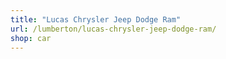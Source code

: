 ```yaml
---
title: "Lucas Chrysler Jeep Dodge Ram"
url: /lumberton/lucas-chrysler-jeep-dodge-ram/
shop: car
---
```

